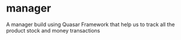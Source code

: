 # manager
A manager build using Quasar Framework that help us to track all the product stock and money transactions

